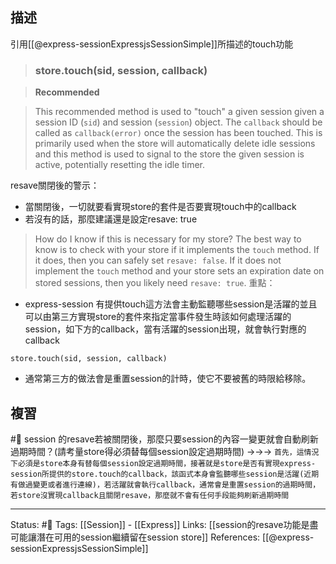 
## 描述

引用[[@express-sessionExpressjsSessionSimple]]所描述的touch功能

> ### [](https://github.com/expressjs/session#storetouchsid-session-callback)store.touch(sid, session, callback)

> **Recommended**

> This recommended method is used to "touch" a given session given a session ID (`sid`) and session (`session`) object. The `callback` should be called as `callback(error)` once the session has been touched.
> This is primarily used when the store will automatically delete idle sessions and this method is used to signal to the store the given session is active, potentially resetting the idle timer.

resave關閉後的警示：
- 當關閉後，一切就要看實現store的套件是否要實現touch中的callback
- 若沒有的話，那麼建議還是設定resave: true
> How do I know if this is necessary for my store? The best way to know is to check with your store if it implements the `touch` method. If it does, then you can safely set `resave: false`. If it does not implement the `touch` method and your store sets an expiration date on stored sessions, then you likely need `resave: true`.
重點：
- express-session 有提供touch這方法會主動監聽哪些session是活躍的並且可以由第三方實現store的套件來指定當事件發生時該如何處理活躍的session，如下方的callback，當有活躍的session出現，就會執行對應的callback
```
store.touch(sid, session, callback)
```
- 通常第三方的做法會是重置session的計時，使它不要被舊的時限給移除。

## 複習
#🧠 session 的resave若被關閉後，那麼只要session的內容一變更就會自動刷新過期時間？(請考量store得必須替每個session設定過期時間) ->->-> `首先，這情況下必須是store本身有替每個session設定過期時間，接著就是store是否有實現express-session所提供的store.touch的callback，該函式本身會監聽哪些session是活躍(近期有做過變更或者進行連線)，若活躍就會執行callback，通常會是重置session的過期時間，若store沒實現callback且關閉resave，那麼就不會有任何手段能夠刷新過期時間`
<!--SR:!2023-05-23,92,210-->


---
Status: #🌱 
Tags:
[[Session]] - [[Express]]
Links:
[[session的resave功能是盡可能讓潛在可用的session繼續留在session store]]
References:
[[@express-sessionExpressjsSessionSimple]]